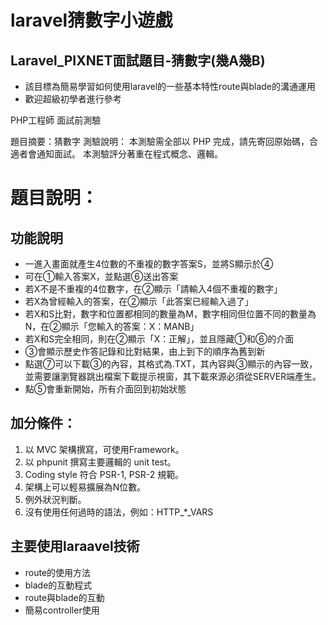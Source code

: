 # laravel猜數字小遊戲
## Laravel_PIXNET面試題目-猜數字(幾A幾B)
+ 該目標為簡易學習如何使用laravel的一些基本特性route與blade的溝通運用
+ 歡迎超級初學者進行參考






PHP工程師 面試前測驗



題目摘要：猜數字
測驗說明：
本測驗需全部以 PHP 完成，請先寄回原始碼，合適者會通知面試。
本測驗評分著重在程式概念、邏輯。

# 題目說明：
  ## 功能說明
  + 一進入畫面就產生4位數的不重複的數字答案S，並將S顯示於④
  + 可在①輸入答案X，並點選⑥送出答案
  + 若X不是不重複的4位數字，在②顯示「請輸入4個不重複的數字」
  + 若X為曾經輸入的答案，在②顯示「此答案已經輸入過了」
  + 若X和S比對，數字和位置都相同的數量為M，數字相同但位置不同的數量為N，在②顯示「您輸入的答案：X：MANB」
  + 若X和S完全相同，則在②顯示「X：正解」，並且隱藏①和⑥的介面
  + ③會顯示歷史作答記錄和比對結果，由上到下的順序為舊到新
  + 點選⑦可以下載③的內容，其格式為.TXT，其內容與③顯示的內容一致，並需要讓瀏覽器跳出檔案下載提示視窗，其下載來源必須從SERVER端產生。
  + 點⑤會重新開始，所有介面回到初始狀態

  ## 加分條件：
  1. 以 MVC 架構撰寫，可使用Framework。
  1. 以 phpunit 撰寫主要邏輯的 unit test。
  1. Coding style 符合 PSR-1, PSR-2 規範。
  1. 架構上可以輕易擴展為N位數。
  1. 例外狀況判斷。
  1. 沒有使用任何過時的語法，例如：HTTP_*_VARS

## 主要使用laraavel技術
+ route的使用方法
+ blade的互動程式
+ route與blade的互動
+ 簡易controller使用
